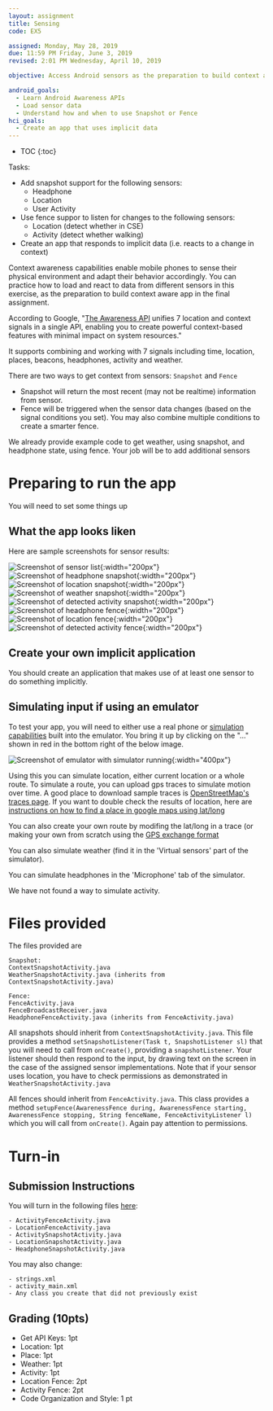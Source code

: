 ```yaml
---
layout: assignment
title: Sensing
code: EX5

assigned: Monday, May 28, 2019
due: 11:59 PM Friday, June 3, 2019
revised: 2:01 PM Wednesday, April 10, 2019

objective: Access Android sensors as the preparation to build context aware application.

android_goals:
  - Learn Android Awareness APIs
  - Load sensor data
  - Understand how and when to use Snapshot or Fence
hci_goals:
  - Create an app that uses implicit data
---
```


- TOC
{:toc}

Tasks:
- Add snapshot support for the following sensors:
  - Headphone
  - Location
  - User Activity
- Use fence suppor to listen for changes to the following sensors:
  - Location (detect whether in CSE)
  - Activity (detect whether walking)
- Create an app that responds to implicit data (i.e. reacts to a change in context)

Context awareness capabilities enable mobile phones to sense their physical environment and adapt their behavior accordingly. You can practice how to load and react to data from different sensors in this exercise, as the preparation to build context aware app in the final assignment. 

According to Google, "[The Awareness API](https://developers.google.com/awareness/) unifies 7 location and context signals in a single API, enabling you to create powerful context-based features with minimal impact on system resources."

It supports combining and working with 7 signals including time, location, places, beacons, headphones, activity and weather. 

There are two ways to get context from sensors: `Snapshot` and `Fence`
- Snapshot will return the most recent (may not be realtime) information from sensor.
- Fence will be triggered when the sensor data changes (based on the signal conditions you set). You may also combine multiple conditions to create a smarter fence.

We already provide example code to get weather, using snapshot, and headphone state, using fence. Your job will be to add additional sensors

# Preparing to run the app
You will need to set some things up

<!--
## Get your API Key

Follow the ["Quick Guide"](https://developers.google.com/places/web-service/get-api-key)
To use this guide, you will be asked at some point about whether you want to create a new app (the answer is yes, name it something like cse340-LaughingChipmunks, or whatever your repository name is, the names have to be unique).

You'll be asked to set up a billing account. However, for the minor use in this class, it shouldn't cost you anything. If this is a problem at all (e.g. you don't have a credit card), please reach out privately on Piazza.

When the interface gives you your API key **copy it and don't lose it**. That is the only time you'll ever see it for security reasons, you'll have to create a new app if you lose it.

When you have your API key, go to your android manifest and paste it in between the quotation marks labeled API_KEY.

```xml
<meta-data
     android:name="com.google.android.geo.API_KEY"
     android:value="YOUR KEY HERE"/>
```	    

## For advanced awareness things (optional)

You'll need to enable one more API than the automated quick guide does for you. This is the *awareness api*. To enable it, search for it in the search bar as shown here:

![Screenshot of awareness search](sensing/apisearch.png)

Click on the search result, and select **Enable.** You'll then need to click on the **Create Credentials** button and create credentials. Again, you'll get an API string which you'll need to add to your manifest, in the other API KEY meta data (just below the geo one). 
-->

## What the app looks liken

Here are sample screenshots for sensor results:

![Screenshot of sensor list](sensing/1.png){:width="200px"}
![Screenshot of headphone snapshot](sensing/2.png){:width="200px"}
![Screenshot of location snapshot](sensing/3.png){:width="200px"}
![Screenshot of weather snapshot](sensing/5.png){:width="200px"}
![Screenshot of detected activity snapshot](sensing/6.png){:width="200px"}
![Screenshot of headphone fence](sensing/7.png){:width="200px"}
![Screenshot of location fence](sensing/8.png){:width="200px"}
![Screenshot of detected activity fence](sensing/9.png){:width="200px"}


## Create your own implicit application
You should create an application that makes use of at least one sensor
to do something implicitly. 

## Simulating input if using an emulator
To test your app, you will need to either use a real phone or
[simulation
capabilities](https://developer.android.com/studio/run/emulator#extended)
built into the emulator. You bring it up by clicking on the "..."
shown in red in the bottom right of the below image.

![Screenshot of emulator with simulator running](sensing/simulator.png){:width="400px"}

Using this you can simulate location, either current location or a
whole route. To simulate a route, you can upload gps traces to
simulate motion over time. A 
good place to download sample traces is [OpenStreetMap's traces
page](https://www.openstreetmap.org/traces/). If you want to double
check the results of location, here are [instructions on how to find a
place in google maps using
lat/long](https://support.google.com/maps/answer/18539?co=GENIE.Platform%3DDesktop&hl=en)

You can also create your own route by modifing the lat/long in a trace
(or making your own from scratch using the [GPS exchange
format](https://en.wikipedia.org/wiki/GPS_Exchange_Format) 

You can also simulate weather (find it in the 'Virtual sensors' part
of the simulator). 

You can simulate headphones in the 'Microphone' tab of the simulator.

We have not found a way to simulate activity.

# Files provided
The files provided are 

```
Snapshot:
ContextSnapshotActivity.java
WeatherSnapshotActivity.java (inherits from ContextSnapshotActivity.java)

Fence:
FenceActivity.java
FenceBroadcastReceiver.java 
HeadphoneFenceActivity.java (inherits from FenceActivity.java)
```

All snapshots should inherit from `ContextSnapshotActivity.java`. This
file provides a method `setSnapshotListener(Task t, SnapshotListener sl)` that you will need to
call from `onCreate()`, providing a `snapshotListener`. Your listener should then
respond to the input, by drawing text on the screen in the case of the
assigned sensor implementations. Note that if your sensor uses
location, you have to check permissions as demonstrated in `WeatherSnapshotActivity.java`

All fences should inherit from `FenceActivity.java`.
This class provides a method `setupFence(AwarenessFence during,
AwarenessFence starting, AwarenessFence stopping, String fenceName,
FenceActivityListener l)` which you will call from `onCreate()`. Again
pay attention to permissions. 


# Turn-in

## Submission Instructions

You will turn in the following files <a href="javascript:alert('Turn-in link pending assignment release');">here</a>:

```
- ActivityFenceActivity.java
- LocationFenceActivity.java
- ActivitySnapshotActivity.java
- LocationSnapshotActivity.java
- HeadphoneSnapshotActivity.java
```

You may also change:
```
- strings.xml
- activity_main.xml
- Any class you create that did not previously exist
```

## Grading (10pts)

- Get API Keys: 1pt
- Location: 1pt
- Place: 1pt
- Weather: 1pt
- Activity: 1pt
- Location Fence: 2pt
- Activity Fence: 2pt
- Code Organization and Style: 1 pt
